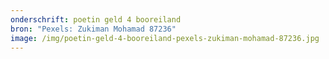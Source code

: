 ```yaml
---
onderschrift: poetin geld 4 booreiland
bron: "Pexels: Zukiman Mohamad 87236"
image: /img/poetin-geld-4-booreiland-pexels-zukiman-mohamad-87236.jpg
---
```

